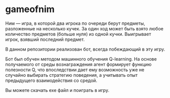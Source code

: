 # gameofnim
Ним — игра, в которой два игрока по очереди берут предметы, разложенные на несколько кучек. За один ход может быть взято любое количество предметов (больше нуля) из одной кучки. Выигрывает игрок, взявший последний предмет.

В данном репозитории реализован бот, всегда побеждающий в эту игру.

Бот был обучен методом машинного обучения Q-learning. На основе получаемого от среды вознаграждения агент формирует функцию полезности Q, что впоследствии дает ему возможность уже не случайно выбирать стратегию поведения, а учитывать опыт предыдущего взаимодействия со средой.

Вы можете скачать exe файл и поиграть в игру.
